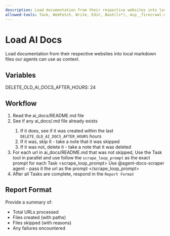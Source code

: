 ```yaml
---
description: Load documentation from their respective websites into local markdown files our agents can use as context.
allowed-tools: Task, WebFetch, Write, Edit, Bash(ls*), mcp__firecrawl-mcp__firecrawl_scrape
---
```


# Load AI Docs

Load documentation from their respective websites into local markdown files our agents can use as context.

## Variables

DELETE_OLD_AI_DOCS_AFTER_HOURS: 24

## Workflow

1. Read the ai_docs/README.md file
2. See if any ai_docs/<some-filename>.md file already exists
   1. If it does, see if it was created within the last `DELETE_OLD_AI_DOCS_AFTER_HOURS` hours
   2. If it was, skip it - take a note that it was skipped
   3. If it was not, delete it - take a note that it was deleted
3. For each url in ai_docs/README.md that was not skipped, Use the Task tool in parallel and use follow the `scrape_loop_prompt` as the exact prompt for each Task
   <scrape_loop_prompt>
   Use @agent-docs-scraper agent - pass it the url as the prompt
   </scrape_loop_prompt>
4. After all Tasks are complete, respond in the `Report Format`

## Report Format

Provide a summary of:
- Total URLs processed
- Files created (with paths)
- Files skipped (with reasons)
- Any failures encountered
